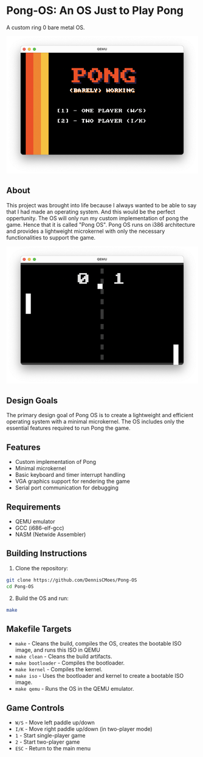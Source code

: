 # Pong-OS: An OS Just to Play Pong

A custom ring 0 bare metal OS.

![Main menu screenshot](images/main_menu.png)

## About

This project was brought into life because I always wanted to be able to say that I had made an operating system. And this would be the perfect oppertunity. The OS will only run my custom implementation of pong the game. Hence that it is called "Pong OS". Pong OS runs on i386 architecture and provides a lightweight microkernel with only the necessary functionalities to support the game.

![Player-one game](images/game.png)

## Design Goals

The primary design goal of Pong OS is to create a lightweight and efficient operating system with a minimal microkernel. The OS includes only the essential features required to run Pong the game.

## Features

- Custom implementation of Pong
- Minimal microkernel
- Basic keyboard and timer interrupt handling
- VGA graphics support for rendering the game
- Serial port communication for debugging

## Requirements

- QEMU emulator
- GCC (i686-elf-gcc)
- NASM (Netwide Assembler)

## Building Instructions

1. Clone the repository:

```sh
git clone https://github.com/DennisCMoes/Pong-OS
cd Pong-OS
```

2. Build the OS and run:

```sh
make
```

## Makefile Targets

- `make` - Cleans the build, compiles the OS, creates the bootable ISO image, and runs this ISO in QEMU
- `make clean` - Cleans the build artifacts.
- `make bootloader` - Compiles the bootloader.
- `make kernel` - Compiles the kernel.
- `make iso` - Uses the bootloader and kernel to create a bootable ISO image.
- `make qemu` - Runs the OS in the QEMU emulator.

## Game Controls

- `W/S` - Move left paddle up/down
- `I/K` - Move right paddle up/down (in two-player mode)
- `1` - Start single-player game
- `2` - Start two-player game
- `ESC` - Return to the main menu